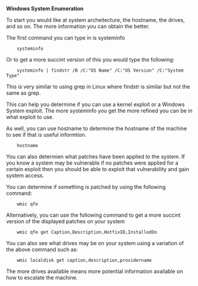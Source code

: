 <strong>Windows System Enumeration</strong>

To start you would like at system archeitecture, the hostname, the drives, and so on. The more information you can obtain the better.

The first command you can type in is systeminfo
```
    systeminfo
```
Or to get a more succint version of this you would type the following:
```
    systeminfo | findstr /B /C:"OS Name" /C:"OS Version" /C:"System Type"
```
This is very similar to using grep in Linux where findstr is similar but not the same as grep.

This can help you determine if you can use a kernel exploit or a Windows System exploit. The more systeminfo you get the more refined you can be in what exploit to use.

As well, you can use hostname to determine the hostname of the machine to see if that is useful informtion.
```
    hostname
```
You can also determien what patches have been applied to the system. If you know a system may be vulnerable if no patches were applied for a certain exploit then you should be able to exploit that vulnerability and gain system access.

You can determine if something is patched by using the following command:
```
    wmic qfe
```
Alternatively, you can use the following command to get a more succint version of the displayed patches on your system
```
    wmic qfe get Caption,Description,HotfixID,InstalledOn
```
You can also see what drives may be on your system using a variation of the above command such as:
```
    wmic localdisk get caption,description,providername
```
The more drives available means more potential information available on how to escalate the machine.
